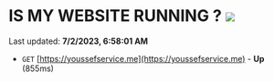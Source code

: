 # IS MY WEBSITE RUNNING ? [![](https://img.shields.io/static/v1?label=Sponsor&message=%E2%9D%A4&logo=GitHub&color=%23fe8e86)](https://github.com/sponsors/<username>)

Last updated: **7/2/2023, 6:58:01 AM**

- `GET` [https://youssefservice.me](https://youssefservice.me) - **Up** (855ms)
